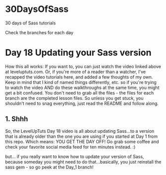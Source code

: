 30DaysOfSass
============

30 days of Sass tutorials

Check the branches for each day

# Day 18 Updating your Sass version
How this all works:  If you want to, you can just watch the video linked above at leveluptuts.com. Or, if you're more of a reader than a watcher, I've recapped the video tutorials here, and added a few thoughts of my own. Keep in mind that I kind of named things differently, etc. so if you're trying to watch the video AND do these walkthroughs at the same time, you might get a bit confused. You don't need to grab all the files - the files for each branch are the completed lesson files. So unless you get stuck, you shouldn't need to snag everything, just read the README and follow along.

## 1. Shhh

So, the LevelUpTuts Day 18 video is all about updating Sass...to a version that is already older than the one you are using if you started at Day 1 from this repo. 
Which means:  YOU GET THE DAY OFF! Go grab some coffee and check your favorite social media feed for ten minutes instead. :)

but... if you really want to know how to update your version of Sass, because someday you might need to do that...basically, you just reinstall the sass gem - so go peek at the Day_1 branch!
